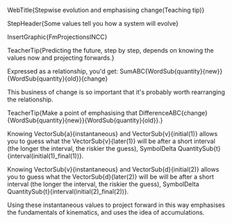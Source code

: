 WebTitle{Stepwise evolution and emphasising change(Teaching tip)}

StepHeader{Some values tell you how a system will evolve}

InsertGraphic{FmProjectionsINCC}

TeacherTip{Predicting the future, step by step, depends on knowing the values now and projecting forwards.}

Expressed as a relationship, you'd get: SumABC{WordSub{quantity}{new}}{WordSub{quantity}{old}}{change}

This business of change is so important that it's probably worth rearranging the relationship.

TeacherTip{Make a point of emphasising that DifferenceABC{change}{WordSub{quantity}{new}}{WordSub{quantity}{old}}.}

Knowing VectorSub{a}{instantaneous}  and VectorSub{v}{initial(1)} allows you to guess what the VectorSub{v}{later(1)} will be after a short interval (the longer the interval, the riskier the guess), SymbolDelta QuantitySub{t}{interval(initial(1)_final(1))}.

Knowing VectorSub{v}{instantaneous}  and VectorSub{d}{initial(2)} allows you to guess what the VectorSub{d}{later(2)} will be will be after a short interval (the longer the interval, the riskier the guess), SymbolDelta QuantitySub{t}{interval(initial(2)_final(2))}.

Using these instantaneous values to project forward in this way emphasises the fundamentals of kinematics, and uses the idea of accumulations.


